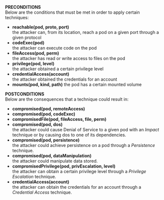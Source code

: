 **PRECONDITIONS**<br>
Below are the conditions that must be met in order to apply certain techniques:
- **reachable(pod, proto, port)** <br>
the attacker can, from its location, reach a pod on a given port through a given protocol
- **codeExec(pod)** <br>
the attacker can execute code on the pod
- **fileAccess(pod, perm)** <br>
the attacker has read or write access to files on the pod
- **privilege(pod, level)** <br>
the attacker obtained a certain privilege level
- **credentialAccess(account)** <br>
the attacker obtained the credentials for an account
- **mounts(pod, kind, path)**
the pod has a certain mounted volume

**POSTCONDITIONS**<br>
Below are the consequences that a technique could result in:
- **compromised(pod, remoteAccess)** <br>
- **compromised(pod, codeExec)** <br>
- **compromisedFile(pod, fileAccess, file, perm)** <br>
- **compromised(pod, dos)** <br>
the attacker could cause Denial of Service to a given pod with an *Impact* technique or by causing dos to one of its dependencies.
- **compromised(pod, persistence)** <br>
the attacker could achieve persistence on a pod through a *Persistence* technique.
- **compromised(pod, dataManipulation)** <br>
the attacker could manipulate data stored.
- **compromisedPrivilege(pod, privEscalation, level)** <br>
the attacker can obtain a certain privilege level through a *Privilege Escalation* technique.
- **credentialAccess(account)** <br>
the attacker can obtain the credentials for an account through a *Credential Access* technique.
